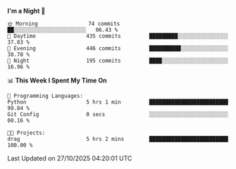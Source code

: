 <!--START_SECTION:waka-->
**I'm a Night 🦉** 

```text
🌞 Morning                74 commits          ██░░░░░░░░░░░░░░░░░░░░░░░   06.43 % 
🌆 Daytime                435 commits         █████████░░░░░░░░░░░░░░░░   37.83 % 
🌃 Evening                446 commits         ██████████░░░░░░░░░░░░░░░   38.78 % 
🌙 Night                  195 commits         ████░░░░░░░░░░░░░░░░░░░░░   16.96 % 
```


📊 **This Week I Spent My Time On** 

```text
💬 Programming Languages: 
Python                   5 hrs 1 min         █████████████████████████   99.84 % 
Git Config               0 secs              ░░░░░░░░░░░░░░░░░░░░░░░░░   00.16 % 

🐱‍💻 Projects: 
drag                     5 hrs 2 mins        █████████████████████████   100.00 % 
```


 Last Updated on 27/10/2025 04:20:01 UTC
<!--END_SECTION:waka-->
